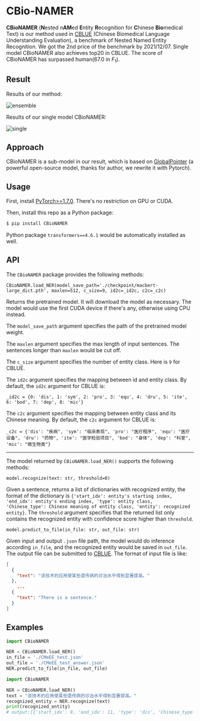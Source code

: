# CBio-NAMER

**CBioNAMER** (**N**ested n**AM**ed **E**ntity **R**ecognition for **C**hinese **Bio**medical Text) is our method used in [CBLUE](https://tianchi.aliyun.com/dataset/dataDetail?dataId=95414) (Chinese Biomedical Language Understanding Evaluation), a benchmark of Nested Named Entity Recognition. We got the 2nd price of the benchmark by 2021/12/07. Single model CBioNAMER also achieves top20 in CBLUE. The score of CBioNAMER has surpassed human(67.0 in $F_1$).

## Result

Results of our method:

![ensemble](https://raw.githubusercontent.com/cb1cyf/CBioNAMER/main/ensemble.png)

Results of our single model CBioNAMER:

![single](https://raw.githubusercontent.com/cb1cyf/CBioNAMER/main/single.png)



## Approach

CBioNAMER is a sub-model in our result, which is based on [GlobalPointer](https://kexue.fm/archives/8373) (a powerful open-source model, thanks for author, we rewrite it with Pytorch). 



## Usage

First, install [PyTorch>=1.7.0](https://pytorch.org/get-started/locally/). There's no restriction on GPU or CUDA.

Then, install this repo as a Python package:

```bash
$ pip install CBioNAMER
```

Python package `transformers==4.6.1` would be automatically installed as well.



## API

The `CBioNAMER` package provides the following methods:

`CBioNAMER.load_NER(model_save_path='./checkpoint/macbert-large_dict.pth', maxlen=512, c_size=9, id2c=_id2c, c2c=_c2c)`

Returns the pretrained model. It will download the model as necessary. The model would use the first CUDA device if there's any, otherwise using CPU instead. 

The `model_save_path` argument specifies the path of the pretrained model weight.

The `maxlen` argument specifies the max length of input sentences. The sentences longer than `maxlen` would be cut off.

The `c_size` argument specifies the number of entity class. Here is `9` for CBLUE.

The `id2c` argument specifies the mapping between id and entity class. By default, the `id2c` argument for CBLUE is:

`_id2c = {0: 'dis', 1: 'sym', 2: 'pro', 3: 'equ', 4: 'dru', 5: 'ite', 6: 'bod', 7: 'dep', 8: 'mic'}`

The `c2c` argument specifies the mapping between entity class and its Chinese meaning. By default, the `c2c` argument for CBLUE is:

`_c2c = {'dis': "疾病", 'sym': "临床表现", 'pro': "医疗程序", 'equ': "医疗设备", 'dru': "药物", 'ite': "医学检验项目", 'bod': "身体", 'dep': "科室", 'mic': "微生物类"}`



------

The model returned by `CBioNAMER.load_NER()` supports the following methods:

`model.recognize(text: str, threshold=0)`

Given a sentence, returns a list of dictionaries with recognized entity, the format of the dictionary is `{'start_idx': entity's starting index, 'end_idx': entity's ending index, 'type': entity class, 'Chinese_type': Chinese meaning of entity class, 'entity': recognized entity}`. The `threshold` argument specifies that the returned list only contains the recognized entity with confidence score higher than `threshold`.

`model.predict_to_file(in_file: str, out_file: str)`

Given input and output `.json` file path, the model would do inference according `in_file`, and the recognized entity would be saved in `out_file`. The output file can be submitted to [CBLUE](https://tianchi.aliyun.com/dataset/dataDetail?dataId=95414). The format of input file is like:

```json
[
  {
    "text": "该技术的应用使某些遗传病的诊治水平得到显著提高。"
  },
    ...
  {
    "text": "There is a sentence."
  }
]
```



## Examples

```Python
import CBioNAMER

NER = CBioNAMER.load_NER()
in_file = './CMeEE_test.json'
out_file = './CMeEE_test_answer.json'
NER.predict_to_file(in_file, out_file)
```

```python
import CBioNAMER

NER = CBioNAMER.load_NER()
text = "该技术的应用使某些遗传病的诊治水平得到显著提高。"
recognized_entity = NER.recognize(text)
print(recognized_entity)
# output:[{'start_idx': 9, 'end_idx': 11, 'type': 'dis', 'Chinese_type': '疾病', 'entity': '遗传病'}]
```

